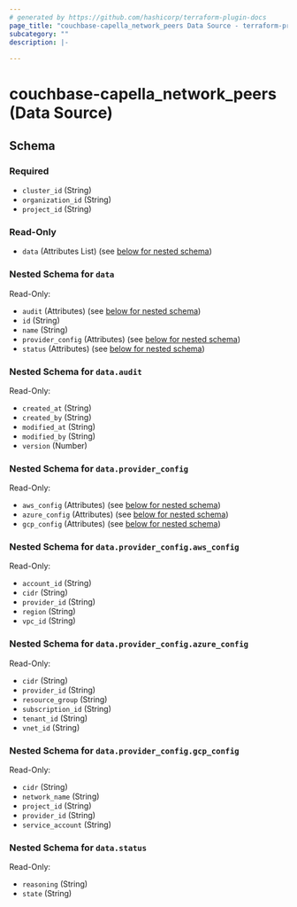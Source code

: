 ```yaml
---
# generated by https://github.com/hashicorp/terraform-plugin-docs
page_title: "couchbase-capella_network_peers Data Source - terraform-provider-couchbase-capella"
subcategory: ""
description: |-
  
---
```


# couchbase-capella_network_peers (Data Source)





<!-- schema generated by tfplugindocs -->
## Schema

### Required

- `cluster_id` (String)
- `organization_id` (String)
- `project_id` (String)

### Read-Only

- `data` (Attributes List) (see [below for nested schema](#nestedatt--data))

<a id="nestedatt--data"></a>
### Nested Schema for `data`

Read-Only:

- `audit` (Attributes) (see [below for nested schema](#nestedatt--data--audit))
- `id` (String)
- `name` (String)
- `provider_config` (Attributes) (see [below for nested schema](#nestedatt--data--provider_config))
- `status` (Attributes) (see [below for nested schema](#nestedatt--data--status))

<a id="nestedatt--data--audit"></a>
### Nested Schema for `data.audit`

Read-Only:

- `created_at` (String)
- `created_by` (String)
- `modified_at` (String)
- `modified_by` (String)
- `version` (Number)


<a id="nestedatt--data--provider_config"></a>
### Nested Schema for `data.provider_config`

Read-Only:

- `aws_config` (Attributes) (see [below for nested schema](#nestedatt--data--provider_config--aws_config))
- `azure_config` (Attributes) (see [below for nested schema](#nestedatt--data--provider_config--azure_config))
- `gcp_config` (Attributes) (see [below for nested schema](#nestedatt--data--provider_config--gcp_config))

<a id="nestedatt--data--provider_config--aws_config"></a>
### Nested Schema for `data.provider_config.aws_config`

Read-Only:

- `account_id` (String)
- `cidr` (String)
- `provider_id` (String)
- `region` (String)
- `vpc_id` (String)


<a id="nestedatt--data--provider_config--azure_config"></a>
### Nested Schema for `data.provider_config.azure_config`

Read-Only:

- `cidr` (String)
- `provider_id` (String)
- `resource_group` (String)
- `subscription_id` (String)
- `tenant_id` (String)
- `vnet_id` (String)


<a id="nestedatt--data--provider_config--gcp_config"></a>
### Nested Schema for `data.provider_config.gcp_config`

Read-Only:

- `cidr` (String)
- `network_name` (String)
- `project_id` (String)
- `provider_id` (String)
- `service_account` (String)



<a id="nestedatt--data--status"></a>
### Nested Schema for `data.status`

Read-Only:

- `reasoning` (String)
- `state` (String)
